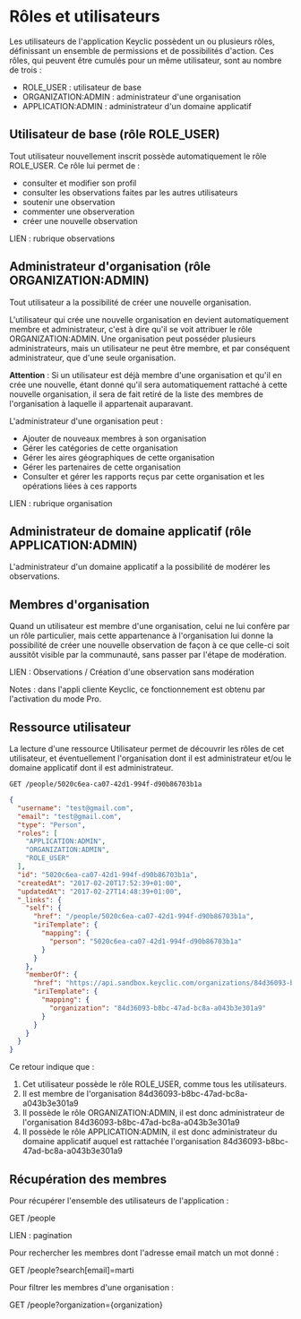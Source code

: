 # Rôles et utilisateurs

Les utilisateurs de l'application Keyclic possèdent un ou plusieurs rôles, définissant un ensemble de permissions et de possibilités d'action. Ces rôles, qui peuvent être cumulés pour un même utilisateur, sont au nombre de trois :

- ROLE_USER : utilisateur de base
- ORGANIZATION:ADMIN : administrateur d'une organisation
- APPLICATION:ADMIN : administrateur d'un domaine applicatif

## Utilisateur de base (rôle ROLE_USER)

Tout utilisateur nouvellement inscrit possède automatiquement le rôle ROLE_USER. Ce rôle lui permet de :
- consulter et modifier son profil
- consulter les observations faites par les autres utilisateurs
- soutenir une observation
- commenter une observeration
- créer une nouvelle observation

LIEN : rubrique observations

## Administrateur d'organisation (rôle ORGANIZATION:ADMIN)

Tout utilisateur a la possibilité de créer une nouvelle organisation.

L'utilisateur qui crée une nouvelle organisation en devient automatiquement membre et administrateur, c'est à dire qu'il se voit attribuer le rôle ORGANIZATION:ADMIN. Une organisation peut posséder plusieurs administrateurs, mais un utilisateur ne peut être membre, et par conséquent administrateur, que d'une seule organisation.

**Attention** : Si un utilisateur est déjà membre d'une organisation et qu'il en crée une nouvelle, étant donné qu'il sera automatiquement rattaché à cette nouvelle organisation, il sera de fait retiré de la liste des membres de l'organisation à laquelle il appartenait auparavant.

L'administrateur d'une organisation peut :
- Ajouter de nouveaux membres à son organisation
- Gérer les catégories de cette organisation
- Gérer les aires géographiques de cette organisation
- Gérer les partenaires de cette organisation
- Consulter et gérer les rapports reçus par cette organisation et les opérations liées à ces rapports

LIEN : rubrique organisation

## Administrateur de domaine applicatif (rôle APPLICATION:ADMIN)

L'administrateur d'un domaine applicatif a la possibilité de modérer les observations.

## Membres d'organisation

Quand un utilisateur est membre d'une organisation, celui ne lui confère par un rôle particulier, mais cette appartenance à l'organisation lui donne la possibilité de créer une nouvelle observation de façon à ce que celle-ci soit aussitôt visible par la communauté, sans passer par l'étape de modération.

LIEN : Observations / Création d'une observation sans modération

Notes : dans l'appli cliente Keyclic, ce fonctionnement est obtenu par l'activation du mode Pro.

## Ressource utilisateur

La lecture d'une ressource Utilisateur permet de découvrir les rôles de cet utilisateur, et éventuellement l'organisation dont il est administrateur et/ou le domaine applicatif dont il est administrateur.

```
GET /people/5020c6ea-ca07-42d1-994f-d90b86703b1a
```

```json
{
  "username": "test@gmail.com",
  "email": "test@gmail.com",
  "type": "Person",
  "roles": [
    "APPLICATION:ADMIN",
    "ORGANIZATION:ADMIN",
    "ROLE_USER"
  ],
  "id": "5020c6ea-ca07-42d1-994f-d90b86703b1a",
  "createdAt": "2017-02-20T17:52:39+01:00",
  "updatedAt": "2017-02-27T14:48:39+01:00",
  "_links": {
    "self": {
      "href": "/people/5020c6ea-ca07-42d1-994f-d90b86703b1a",
      "iriTemplate": {
        "mapping": {
          "person": "5020c6ea-ca07-42d1-994f-d90b86703b1a"
        }
      }
    },
    "memberOf": {
      "href": "https://api.sandbox.keyclic.com/organizations/84d36093-b8bc-47ad-bc8a-a043b3e301a9",
      "iriTemplate": {
        "mapping": {
          "organization": "84d36093-b8bc-47ad-bc8a-a043b3e301a9"
        }
      }
    }
  }
}
```

Ce retour indique que :

1. Cet utilisateur possède le rôle ROLE_USER, comme tous les utilisateurs.
2. Il est membre de l'organisation 84d36093-b8bc-47ad-bc8a-a043b3e301a9
3. Il possède le rôle ORGANIZATION:ADMIN, il est donc administrateur de l'organisation 84d36093-b8bc-47ad-bc8a-a043b3e301a9
4. Il possède le rôle APPLICATION:ADMIN, il est donc administrateur du domaine applicatif auquel est rattachée l'organisation 84d36093-b8bc-47ad-bc8a-a043b3e301a9

## Récupération des membres

Pour récupérer l'ensemble des utilisateurs de l'application :

GET /people

LIEN : pagination

Pour rechercher les membres dont l'adresse email match un mot donné :

GET /people?search[email]=marti

Pour filtrer les membres d'une organisation :

GET /people?organization={organization}


















